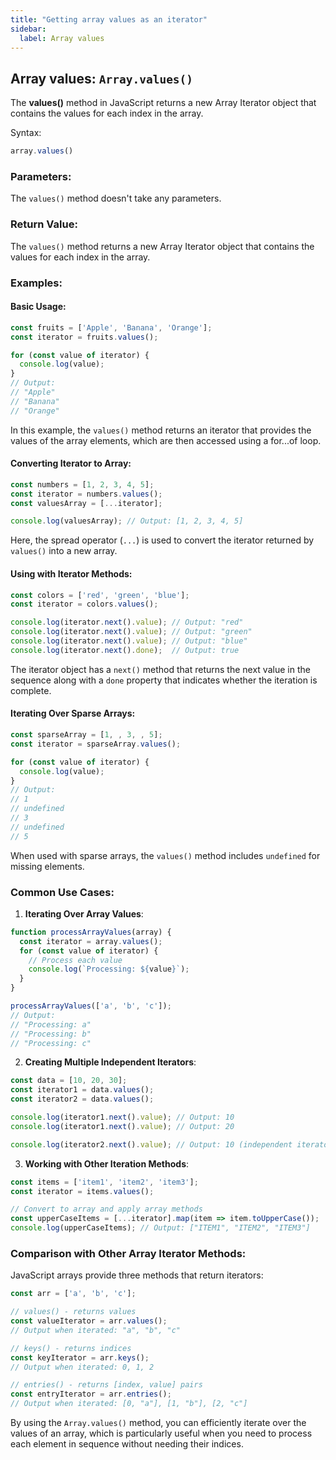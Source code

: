 ```yaml
---
title: "Getting array values as an iterator"
sidebar:
  label: Array values
---
```


## Array values: `Array.values()`

The **values()** method in JavaScript returns a new Array Iterator object that contains the values for each index in the array.

Syntax:
```javascript
array.values()
```

### Parameters:

The `values()` method doesn't take any parameters.

### Return Value:

The `values()` method returns a new Array Iterator object that contains the values for each index in the array.

### Examples:

#### Basic Usage:

```javascript
const fruits = ['Apple', 'Banana', 'Orange'];
const iterator = fruits.values();

for (const value of iterator) {
  console.log(value);
}
// Output:
// "Apple"
// "Banana"
// "Orange"
```

In this example, the `values()` method returns an iterator that provides the values of the array elements, which are then accessed using a for...of loop.

#### Converting Iterator to Array:

```javascript
const numbers = [1, 2, 3, 4, 5];
const iterator = numbers.values();
const valuesArray = [...iterator];

console.log(valuesArray); // Output: [1, 2, 3, 4, 5]
```

Here, the spread operator (`...`) is used to convert the iterator returned by `values()` into a new array.

#### Using with Iterator Methods:

```javascript
const colors = ['red', 'green', 'blue'];
const iterator = colors.values();

console.log(iterator.next().value); // Output: "red"
console.log(iterator.next().value); // Output: "green"
console.log(iterator.next().value); // Output: "blue"
console.log(iterator.next().done);  // Output: true
```

The iterator object has a `next()` method that returns the next value in the sequence along with a `done` property that indicates whether the iteration is complete.

#### Iterating Over Sparse Arrays:

```javascript
const sparseArray = [1, , 3, , 5];
const iterator = sparseArray.values();

for (const value of iterator) {
  console.log(value);
}
// Output:
// 1
// undefined
// 3
// undefined
// 5
```

When used with sparse arrays, the `values()` method includes `undefined` for missing elements.

### Common Use Cases:

1. **Iterating Over Array Values**:

```javascript
function processArrayValues(array) {
  const iterator = array.values();
  for (const value of iterator) {
    // Process each value
    console.log(`Processing: ${value}`);
  }
}

processArrayValues(['a', 'b', 'c']);
// Output:
// "Processing: a"
// "Processing: b"
// "Processing: c"
```

2. **Creating Multiple Independent Iterators**:

```javascript
const data = [10, 20, 30];
const iterator1 = data.values();
const iterator2 = data.values();

console.log(iterator1.next().value); // Output: 10
console.log(iterator1.next().value); // Output: 20

console.log(iterator2.next().value); // Output: 10 (independent iterator)
```

3. **Working with Other Iteration Methods**:

```javascript
const items = ['item1', 'item2', 'item3'];
const iterator = items.values();

// Convert to array and apply array methods
const upperCaseItems = [...iterator].map(item => item.toUpperCase());
console.log(upperCaseItems); // Output: ["ITEM1", "ITEM2", "ITEM3"]
```

### Comparison with Other Array Iterator Methods:

JavaScript arrays provide three methods that return iterators:

```javascript
const arr = ['a', 'b', 'c'];

// values() - returns values
const valueIterator = arr.values();
// Output when iterated: "a", "b", "c"

// keys() - returns indices
const keyIterator = arr.keys();
// Output when iterated: 0, 1, 2

// entries() - returns [index, value] pairs
const entryIterator = arr.entries();
// Output when iterated: [0, "a"], [1, "b"], [2, "c"]
```

By using the `Array.values()` method, you can efficiently iterate over the values of an array, which is particularly useful when you need to process each element in sequence without needing their indices. 